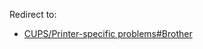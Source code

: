 Redirect to:

*   [CUPS/Printer-specific problems#Brother](/index.php/CUPS/Printer-specific_problems#Brother "CUPS/Printer-specific problems")